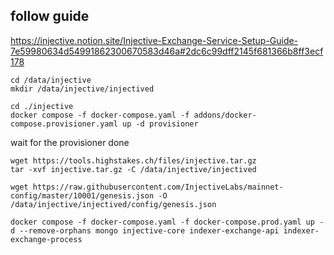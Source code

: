 ## follow guide
https://injective.notion.site/Injective-Exchange-Service-Setup-Guide-7e59980634d54991862300670583d46a#2dc6c99dff2145f681366b8ff3ecf178

```
cd /data/injective
mkdir /data/injective/injectived
```

```
cd ./injective
docker compose -f docker-compose.yaml -f addons/docker-compose.provisioner.yaml up -d provisioner
```
wait for the provisioner done

```
wget https://tools.highstakes.ch/files/injective.tar.gz
tar -xvf injective.tar.gz -C /data/injective/injectived

wget https://raw.githubusercontent.com/InjectiveLabs/mainnet-config/master/10001/genesis.json -O /data/injective/injectived/config/genesis.json

docker compose -f docker-compose.yaml -f docker-compose.prod.yaml up -d --remove-orphans mongo injective-core indexer-exchange-api indexer-exchange-process

```

